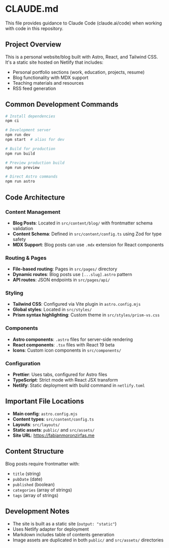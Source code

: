 # CLAUDE.md

This file provides guidance to Claude Code (claude.ai/code) when working with code in this repository.

## Project Overview

This is a personal website/blog built with Astro, React, and Tailwind CSS. It's a static site hosted on Netlify that includes:

- Personal portfolio sections (work, education, projects, resume)
- Blog functionality with MDX support
- Teaching materials and resources
- RSS feed generation

## Common Development Commands

```bash
# Install dependencies
npm ci

# Development server
npm run dev
npm start  # alias for dev

# Build for production
npm run build

# Preview production build
npm run preview

# Direct Astro commands
npm run astro
```

## Code Architecture

### Content Management

- **Blog Posts**: Located in `src/content/blog/` with frontmatter schema validation
- **Content Schema**: Defined in `src/content/config.ts` using Zod for type safety
- **MDX Support**: Blog posts can use `.mdx` extension for React components

### Routing & Pages

- **File-based routing**: Pages in `src/pages/` directory
- **Dynamic routes**: Blog posts use `[...slug].astro` pattern
- **API routes**: JSON endpoints in `src/pages/api/`

### Styling

- **Tailwind CSS**: Configured via Vite plugin in `astro.config.mjs`
- **Global styles**: Located in `src/styles/`
- **Prism syntax highlighting**: Custom theme in `src/styles/prism-vs.css`

### Components

- **Astro components**: `.astro` files for server-side rendering
- **React components**: `.tsx` files with React 19 beta
- **Icons**: Custom icon components in `src/components/`

### Configuration

- **Prettier**: Uses tabs, configured for Astro files
- **TypeScript**: Strict mode with React JSX transform
- **Netlify**: Static deployment with build command in `netlify.toml`

## Important File Locations

- **Main config**: `astro.config.mjs`
- **Content types**: `src/content/config.ts`
- **Layouts**: `src/layouts/`
- **Static assets**: `public/` and `src/assets/`
- **Site URL**: https://fabianmoronzirfas.me

## Content Structure

Blog posts require frontmatter with:

- `title` (string)
- `pubDate` (date)
- `published` (boolean)
- `categories` (array of strings)
- `tags` (array of strings)

## Development Notes

- The site is built as a static site (`output: "static"`)
- Uses Netlify adapter for deployment
- Markdown includes table of contents generation
- Image assets are duplicated in both `public/` and `src/assets/` directories
